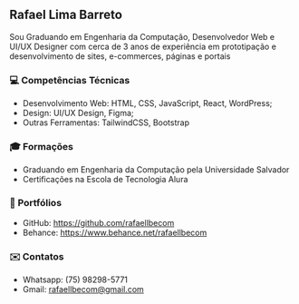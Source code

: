 ## Rafael Lima Barreto

Sou Graduando em Engenharia da Computação, Desenvolvedor Web e UI/UX Designer com cerca de 3 anos de experiência em prototipação e desenvolvimento de sites, e-commerces, páginas e portais

### 💻 Competências Técnicas
- Desenvolvimento Web: HTML, CSS, JavaScript, React, WordPress;
- Design: UI/UX Design, Figma;
- Outras Ferramentas: TailwindCSS, Bootstrap

### 🎓 Formações
- Graduando em Engenharia da Computação pela Universidade Salvador
- Certificações na Escola de Tecnologia Alura

### 💼 Portfólios
- GitHub: https://github.com/rafaellbecom
- Behance: https://www.behance.net/rafaellbecom

### ✉️ Contatos
- Whatsapp: (75) 98298-5771
- Gmail: rafaellbecom@gmail.com
